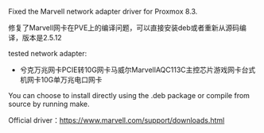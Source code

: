 Fixed the Marvell network adapter driver for Proxmox 8.3.

修复了Marvell网卡在PVE上的编译问题，可以直接安装deb或者重新从源码编译，版本是2.5.12

tested network adapter:

 - 兮克万兆网卡PCIE转10G网卡马威尔MarvellAQC113C主控芯片游戏网卡台式机网卡10G单万兆电口网卡

You can choose to install directly using the .deb package or compile from source by running make.


Official driver：https://www.marvell.com/support/downloads.html
